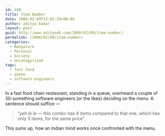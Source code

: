 ```yaml
---
id: 248
title: Item Number
date: 2008-02-09T13:01:29+00:00
author: aditya kumar
layout: post
guid: http://www.adityeah.com/2008/02/09/item-number/
permalink: /2008/02/09/item-number/
categories:
  - Bangalore
  - Personal
  - Society
  - Uncategorized
tags:
  - fast food
  - queue
  - software engineers
---
```

In a fast food chain restaurant, standing in a queue, overheard a couple of 30-something software engineers (or the likes) deciding on the menu. A sentence should suffice &#8212;

> &#8220;_yeh le le_ &#8212; this combo has 4 items compared to that one, which has only 3 items, for the same price&#8221;. 

This sums up, how an Indian mind works once confronted with the menu.